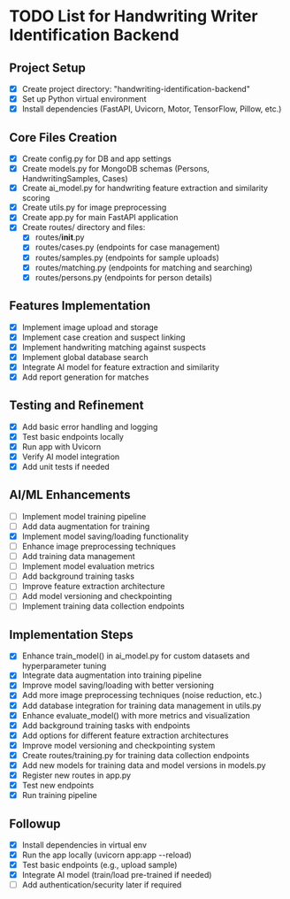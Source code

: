 # TODO List for Handwriting Writer Identification Backend

## Project Setup

- [x] Create project directory: "handwriting-identification-backend"
- [x] Set up Python virtual environment
- [x] Install dependencies (FastAPI, Uvicorn, Motor, TensorFlow, Pillow, etc.)

## Core Files Creation

- [x] Create config.py for DB and app settings
- [x] Create models.py for MongoDB schemas (Persons, HandwritingSamples, Cases)
- [x] Create ai_model.py for handwriting feature extraction and similarity scoring
- [x] Create utils.py for image preprocessing
- [x] Create app.py for main FastAPI application
- [x] Create routes/ directory and files:
  - [x] routes/**init**.py
  - [x] routes/cases.py (endpoints for case management)
  - [x] routes/samples.py (endpoints for sample uploads)
  - [x] routes/matching.py (endpoints for matching and searching)
  - [x] routes/persons.py (endpoints for person details)

## Features Implementation

- [x] Implement image upload and storage
- [x] Implement case creation and suspect linking
- [x] Implement handwriting matching against suspects
- [x] Implement global database search
- [x] Integrate AI model for feature extraction and similarity
- [x] Add report generation for matches

## Testing and Refinement

- [x] Add basic error handling and logging
- [x] Test basic endpoints locally
- [x] Run app with Uvicorn
- [x] Verify AI model integration
- [x] Add unit tests if needed

## AI/ML Enhancements

- [ ] Implement model training pipeline
- [ ] Add data augmentation for training
- [x] Implement model saving/loading functionality
- [ ] Enhance image preprocessing techniques
- [ ] Add training data management
- [ ] Implement model evaluation metrics
- [ ] Add background training tasks
- [ ] Improve feature extraction architecture
- [ ] Add model versioning and checkpointing
- [ ] Implement training data collection endpoints

## Implementation Steps

- [x] Enhance train_model() in ai_model.py for custom datasets and hyperparameter tuning
- [x] Integrate data augmentation into training pipeline
- [x] Improve model saving/loading with better versioning
- [x] Add more image preprocessing techniques (noise reduction, etc.)
- [x] Add database integration for training data management in utils.py
- [x] Enhance evaluate_model() with more metrics and visualization
- [x] Add background training tasks with endpoints
- [x] Add options for different feature extraction architectures
- [x] Improve model versioning and checkpointing system
- [x] Create routes/training.py for training data collection endpoints
- [x] Add new models for training data and model versions in models.py
- [x] Register new routes in app.py
- [x] Test new endpoints
- [x] Run training pipeline

## Followup

- [x] Install dependencies in virtual env
- [x] Run the app locally (uvicorn app:app --reload)
- [x] Test basic endpoints (e.g., upload sample)
- [x] Integrate AI model (train/load pre-trained if needed)
- [ ] Add authentication/security later if required
